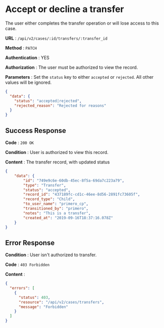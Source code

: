 # Accept or decline a transfer

The user either completes the transfer operation or will lose access to this case.

**URL** : `/api/v2/cases/:id/transfers/:transfer_id`

**Method** : `PATCH`

**Authentication** : YES

**Authorization** : The user must be authorized to view the record.

**Parameters** : Set the `status` key to either `accepted` or `rejected`. 
All other values will be ignored.

```json
{
  "data": {
    "status": "accepted|rejected",
    "rejected_reason": "Rejected for reasons"
  }
}
```

## Success Response

**Code** : `200 OK`

**Condition** : User is authorized to view this record. 

**Content** : The transfer record, with updated status

```json
{
    "data": {
        "id": "749e9c6e-60db-45ec-8f5a-69da7c223a79",
        "type": "Transfer",
        "status": "accepted",
        "record_id": "437189fc-cd1c-46ee-8d56-2891fc73605f",
        "record_type": "Child",
        "to_user_name": "primero_cp",
        "transitioned_by": "primero",
        "notes": "This is a transfer",
        "created_at": "2019-09-16T18:37:16.078Z"
    }
}

```

## Error Response

**Condition** : User isn't authorized to transfer. 

**Code** : `403 Forbidden`

**Content** :

```json
{
  "errors": [
    {
      "status": 403,
      "resource": "/api/v2/cases/transfers",
      "message": "Forbidden"
    }
  ]
}
```